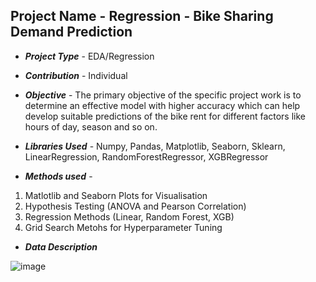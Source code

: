 ## **Project Name - Regression - Bike Sharing Demand Prediction**

- **_Project Type_** - EDA/Regression
- **_Contribution_** - Individual

- **_Objective_** - The primary objective of the specific project work is to determine an effective model with higher accuracy which can help develop suitable predictions of the bike rent for different factors like hours of day, season and so on.
  
- **_Libraries Used_** - Numpy, Pandas, Matplotlib, Seaborn, Sklearn, LinearRegression, RandomForestRegressor, XGBRegressor
  
- **_Methods used_** -
1. Matlotlib and Seaborn Plots for Visualisation
2. Hypothesis Testing (ANOVA and Pearson Correlation)
3. Regression Methods (Linear, Random Forest, XGB)
4. Grid Search Metohs for Hyperparameter Tuning
   
- **_Data Description_**


![image](https://github.com/sm292/Bike-Sharing-Demand-Prediction/assets/107423426/ea3efbfe-35b5-4af3-b128-68d3767ff6b5)
